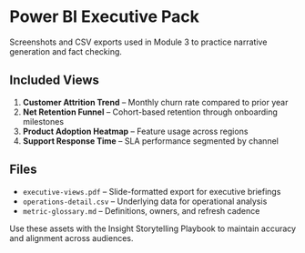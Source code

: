 # Power BI Executive Pack

Screenshots and CSV exports used in Module 3 to practice narrative generation and fact checking.

## Included Views

1. **Customer Attrition Trend** – Monthly churn rate compared to prior year
2. **Net Retention Funnel** – Cohort-based retention through onboarding milestones
3. **Product Adoption Heatmap** – Feature usage across regions
4. **Support Response Time** – SLA performance segmented by channel

## Files

- `executive-views.pdf` – Slide-formatted export for executive briefings
- `operations-detail.csv` – Underlying data for operational analysis
- `metric-glossary.md` – Definitions, owners, and refresh cadence

Use these assets with the Insight Storytelling Playbook to maintain accuracy and alignment across audiences.
